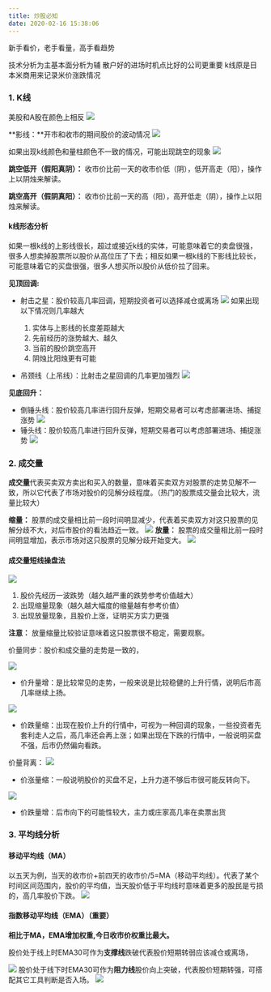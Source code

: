 ```yaml
---
title: 炒股必知
date: 2020-02-16 15:38:06
---
```


新手看价，老手看量，高手看趋势


技术分析为主基本面分析为辅
散户好的进场时机点比好的公司更重要
k线原是日本米商用来记录米价涨跌情况

### 1. K线
美股和A股在颜色上相反
![](/img/阴烛阳烛.png)

**影线：**开市和收市的期间股价的波动情况
![](/img/影线.png)


如果出现k线颜色和量柱颜色不一致的情况，可能出现跳空的现象
![](/img/跳空.png)


**跳空低开（假阳真阴）：** 收市价比前一天的收市价低（阴），低开高走（阳），操作上以阴烛来解读。

**跳空高开（假阴真阳）：** 收市价比前一天的高（阳），高开低走（阴），操作上以阳烛来解读。





#### k线形态分析
如果一根k线的上影线很长，超过或接近k线的实体，可能意味着它的卖盘很强，很多人想卖掉股票所以股价从高位压了下去；相反如果一根k线的下影线比较长，可能意味着它的买盘很强，很多人想买所以股价从低价拉了回来。

**见顶回调:**
* 射击之星：股价较高几率回调，短期投资者可以选择减仓或离场
![](/img/射击之星.png)
	如果出现以下情况则几率越大
	1. 实体与上影线的长度差距越大
	2. 先前经历的涨势越大、越久
	3. 当前的股价跳空高开
	4. 阴烛比阳烛更有可能


* 吊颈线（上吊线）：比射击之星回调的几率更加强烈
![](/img/吊颈线.png)

**见底回升：**
* 倒锤头线：股价较高几率进行回升反弹，短期交易者可以考虑部署进场、捕捉涨势
![](/img/倒锤头线.png)
* 锤头线：股价较高几率进行回升反弹，短期交易者可以考虑部署进场、捕捉涨势
![](/img/锤头线.png)




### 2. 成交量

**成交量**代表买卖双方卖出和买入的数量，意味着买卖双方对股票的走势见解不一致，所以它代表了市场对股价的见解分歧程度。（热门的股票成交量会比较大，流量比较大）

**缩量：** 股票的成交量相比前一段时间明显减少，代表着买卖双方对这只股票的见解分歧不大，对后市股价的看法趋近一致。
![](/img/缩量.png)
**放量：** 股票的成交量相比前一段时间明显增加，表示市场对这只股票的见解分歧开始变大。
![](/img/放量.png)


#### 成交量短线操盘法
![](/img/放量缩量分析法.png)
1. 股价先经历一波跌势（越久越严重的跌势参考价值越大）
2. 出现缩量现象（越久越大幅度的缩量越有参考价值）
3. 出现放量现象，且股价上涨，证明买方实力更强

**注意：** 放量缩量比较验证意味着这只股票很不稳定，需要观察。

价量同步：股价和成交量的走势是一致的，

![](/img/价升量增.png)
* 价升量增：是比较常见的走势，一般来说是比较稳健的上升行情，说明后市高几率继续上扬。


![](/img/价跌量缩.png)
* 价跌量缩：出现在股价上升的行情中，可视为一种回调的现象，一些投资者先套利走人之后，高几率还会再上涨；如果出现在下跌的行情中，一般说明买盘不强，后市仍然偏向看跌。




价量背离：
![](/img/价涨量缩.png)
* 价涨量缩：一般说明股价的买盘不足，上升力道不够后市很可能反转向下。

![](/img/价跌量增.png)
* 价跌量增：后市向下的可能性较大，主力或庄家高几率在卖票出货


### 3. 平均线分析


#### 移动平均线（MA）
以五天为例，当天的收市价+前四天的收市价/5=MA（移动平均线）。代表了某个时间区间范围内，股价的平均值，当天股价低于平均线时意味着更多的股民是亏损的，高几率股价下跌。
![](/img/黄金死亡交叉.png)


#### 指数移动平均线（EMA）（重要）

**相比于MA，EMA增加权重,今日收市价权重比最大。**

股价处于线上时EMA30可作为**支撑线**跌破代表股价短期转弱应该减仓或离场，

![](/img/支撑线.png)
股价处于线下时EMA30可作为**阻力线**股价向上突破，代表股价短期转强，可搭配其它工具判断是否入场。
![](/img/阻力线.png)




























